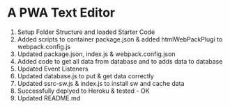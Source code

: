 # A PWA Text Editor

1. Setup Folder Structure and loaded Starter Code
2. Added scripts to container package.json & added htmlWebPackPlugi to webpack.config.js
3. Updated package.json, index.js & webpack.config.json 
4. Added code to get all data from database and to adds data to database
5. Updated Event Listeners
6. Updated database.js to put & get data correctly
7. Updated ssrc-sw.js & index.js to install sw and cache data 
8. Successfully deplyed to Heroku & tested - OK
9. Updated README.md